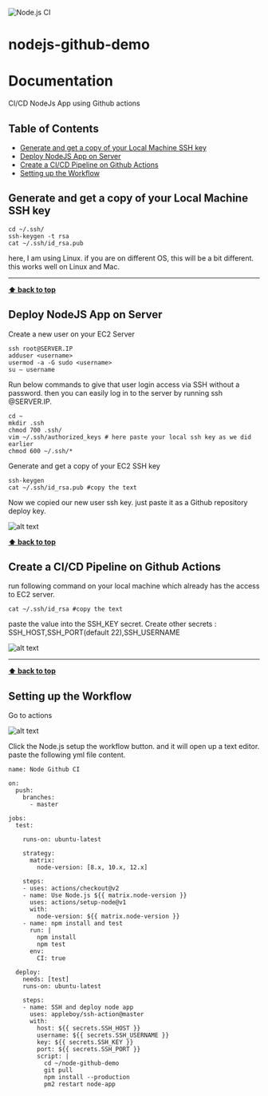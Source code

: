 ![Node.js CI](https://github.com/bassemelmokhtar/nodejs-github-demo/workflows/Node.js%20CI/badge.svg)
# nodejs-github-demo


# Documentation
CI/CD NodeJs App using Github actions


## Table of Contents

* [Generate and get a copy of your Local Machine SSH key](#generate-and-get-a-copy-of-your-local-machine-ssh-key)
* [Deploy NodeJS App on Server](#deploy-nodejs-app-on-server)
* [Create a CI/CD Pipeline on Github Actions](#create-a-cicd-pipeline-on-github-actions)
* [Setting up the Workflow](#setting-up-the-workflow)


## Generate and get a copy of your Local Machine SSH key

````
cd ~/.ssh/
ssh-keygen -t rsa
cat ~/.ssh/id_rsa.pub
````
here, I am using Linux. if you are on different OS, this will be a bit different. this works well on Linux and Mac.


---

**[⬆ back to top](#documentation)**

## Deploy NodeJS App on Server

Create a new user on your EC2 Server

````
ssh root@SERVER.IP
adduser <username>
usermod -a -G sudo <username>
su — username
````
Run below commands to give that user login access via SSH without a password. then you can easily log in to the server by running ssh <username>@SERVER.IP.
  
````
cd ~
mkdir .ssh
chmod 700 .ssh/
vim ~/.ssh/authorized_keys # here paste your local ssh key as we did earlier
chmod 600 ~/.ssh/*
````
Generate and get a copy of your EC2 SSH key

````
ssh-keygen
cat ~/.ssh/id_rsa.pub #copy the text
````
Now we copied our new user ssh key. just paste it as a Github repository deploy key.


![alt text](https://miro.medium.com/max/2400/1*Ow-_LeYGg0EF55fpQU3CrQ.png)


**[⬆ back to top](#documentation)**

## Create a CI/CD Pipeline on Github Actions

run following command on your local machine which already has the access to EC2 server.
````
cat ~/.ssh/id_rsa #copy the text
````
paste the value into the SSH_KEY secret.
Create other secrets : SSH_HOST,SSH_PORT(default 22),SSH_USERNAME

![alt text](https://miro.medium.com/max/2400/1*y8WNqBga9o9Fk73uw4RQsg.png)

---

**[⬆ back to top](#documentation)**


## Setting up the Workflow

Go to actions

![alt text](https://miro.medium.com/max/2400/1*7OBaYMHJTMJrV1e0AVEV-g.png)

Click the Node.js setup the workflow button. and it will open up a text editor. paste the following yml file content.


````
name: Node Github CI

on:
  push:
    branches:
      - master

jobs:
  test:

    runs-on: ubuntu-latest

    strategy:
      matrix:
        node-version: [8.x, 10.x, 12.x]

    steps:
    - uses: actions/checkout@v2
    - name: Use Node.js ${{ matrix.node-version }}
      uses: actions/setup-node@v1
      with:
        node-version: ${{ matrix.node-version }}
    - name: npm install and test
      run: |
        npm install
        npm test
      env:
        CI: true

  deploy:
    needs: [test]
    runs-on: ubuntu-latest

    steps:
    - name: SSH and deploy node app
      uses: appleboy/ssh-action@master
      with:
        host: ${{ secrets.SSH_HOST }}
        username: ${{ secrets.SSH_USERNAME }}
        key: ${{ secrets.SSH_KEY }}
        port: ${{ secrets.SSH_PORT }}
        script: |
          cd ~/node-github-demo
          git pull
          npm install --production
          pm2 restart node-app

````
